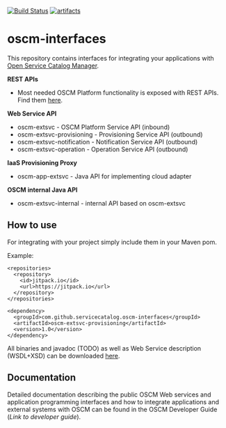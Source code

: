 [![Build Status](https://travis-ci.org/servicecatalog/oscm-interfaces.svg?branch=master)](https://travis-ci.org/servicecatalog/oscm-interfaces)
[![artifacts](https://jitpack.io/v/servicecatalog/oscm-interfaces.svg)](https://jitpack.io/#servicecatalog/oscm-interfaces)

# oscm-interfaces
This repository contains interfaces for integrating your applications with 
[Open Service Catalog Manager](https://github.com/servicecatalog/oscm#open-service-catalog-manager).


**REST APIs**
 * Most needed OSCM Platform functionality is exposed with REST APIs. 
Find them [here](https://github.com/servicecatalog/oscm-rest-api).
	
**Web Service API**
 * oscm-extsvc - OSCM Platform Service API (inbound)
 * oscm-extsvc-provisioning - Provisioning Service API (outbound)
 * oscm-extsvc-notification - Notification Service API (outbound)
 * oscm-extsvc-operation - Operation Service API (outbound)
 
**IaaS Provisioning Proxy**  
 * oscm-app-extsvc - Java API for implementing cloud adapter
  
**OSCM internal Java API**
 * oscm-extsvc-internal - internal API based on oscm-extsvc

## How to use ##

For integrating with your project simply include them in your Maven pom. 

Example:
```
<repositories>
  <repository>
    <id>jitpack.io</id>
    <url>https://jitpack.io</url>
  </repository>
</repositories>

<dependency>
  <groupId>com.github.servicecatalog.oscm-interfaces</groupId>
  <artifactId>oscm-extsvc-provisioning</artifactId>
  <version>1.0</version>
</dependency>
```
All binaries and javadoc (TODO) as well as Web Service description (WSDL+XSD) can be downloaded [here](https://github.com/servicecatalog/oscm-interfaces/releases/tag/1.0). 

## Documentation
Detailed documentation describing the public OSCM Web services and application programming interfaces and how to integrate applications and external systems with OSCM can be found in the OSCM Developer Guide (*Link to developer guide*).




  
